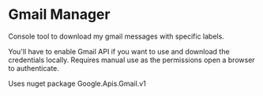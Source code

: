 # Gmail Manager

Console tool to download my gmail messages with specific labels. 

You'll have to enable Gmail API if you want to use and download the credentials locally. Requires manual use as the permissions open a browser to authenticate. 

Uses nuget package Google.Apis.Gmail.v1

